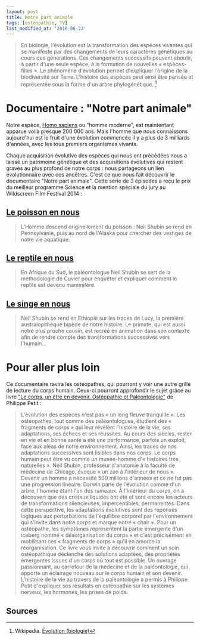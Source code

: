 ```yaml
---
layout: post
title: Notre part animale
tags: [ostéopathie, TV]
last_modified_at: '2016-06-23'
---
```


> En biologie, l'évolution est la transformation des espèces vivantes qui se manifeste par des changements de leurs caractères génétiques au cours des générations. Ces changements successifs peuvent aboutir, à partir d'une seule espèce, à la formation de nouvelles « espèces-filles ». Le phénomène d'évolution permet d'expliquer l'origine de la biodiversité sur Terre. L'histoire des espèces peut ainsi être pensée et représentée sous la forme d'un arbre phylogénétique. [^1]

# Documentaire : "Notre part animale"

Notre espèce, [Homo sapiens](https://fr.wikipedia.org/wiki/Homo_sapiens) ou "homme moderne", est maintentant apparue voilà presque 200 000 ans. Mais l'homme que nous connaissons aujourd'hui est le fruit d'une évolution commencée il y a plus de 3 milliards d'années, avec les tous premiers organismes vivants.

Chaque acquisition évolutive des espèces qui nous ont précédées nous a laissé un patrimoine génétique et des acquisitions évolutives qui restent gravés au plus profond de notre corps : nous partageons un lien évolutionnaire avec ces ancêtres. C'est ce que nous fait découvrir le documentaire "Notre part animale". Cette série de 3 épisodes a reçu le prix du meilleur programme Science et la mention spéciale du jury au Wildscreen Film Festival 2014 :

## [Le poisson en nous](http://www.vodeo.tv/documentaire/notre-part-animale-1-3)

> L'Homme descend originellement du poisson : Neil Shubin se rend en Pennsylvanie, puis au nord de l'Alaska pour chercher des vestiges de notre vie aquatique.

## [Le reptile en nous](http://www.vodeo.tv/documentaire/notre-part-animale-2-3)

> En Afrique du Sud, le paléontologue Neil Shubin se sert de la méthodologie de Cuvier pour enquêter et expliquer comment le reptile est devenu mammifère.

## [Le singe en nous](http://www.vodeo.tv/documentaire/notre-part-animale-3-3)

> Neil Shubin se rend en Ethiopie sur les traces de Lucy, la première australopithèque bipède de notre histoire. Le primate, qui est aussi notre plus proche cousin, est recréé en animation dans son contexte afin de rendre compte des transformations successives vers l'humain...

# Pour aller plus loin

Ce documentaire ravira les ostéopathes, qui pourront y voir une autre grille de lecture du corps humain. Ceux-ci pourront approfondir le sujet grâce au livre ["Le corps, un être en devenir. Ostéopathie et Paléontologie"](http://livre.fnac.com/a7772065/P-Petit-Le-corps-un-etre-en-devenir) de Philippe Petit :

> L'évolution des espèces n'est pas « un long fleuve tranquille ». Les ostéopathes, tout comme des paléontologues, étudient des « fragments de corps » qui leur révèlent l'histoire de la vie, ses adaptations, ses échecs et ses réussites. Au cours des siècles, rester en vie et en bonne santé a été une performance, parfois un exploit, face aux aléas de notre environnement. Ainsi, les traces de nos adaptations successives sont lisibles dans nos corps. Le corps humain peut être vu comme un musée-homme d'« histoires très naturelles ». Neil Shubin, professeur d'anatomie à la faculté de médecine de Chicago, évoque « un zoo à l'intérieur de nous ». Devenir un homme a nécessité 500 millions d'années et ce ne fut pas une progression linéaire. Darwin parle de l'évolution comme d'un arbre, l'homme étant l'un des rameaux. À l'intérieur du corps, on a découvert que des cristaux liquides ont été et sont encore les acteurs de transformations silencieuses, imperceptibles, permanentes. Dans cette perspective, les adaptations évolutives sont des réponses logiques aux perturbations de l'équilibre corporel par l'environnement qui s'invite dans notre corps et marque notre « chair ». Pour un ostéopathe, les symptômes représentent la partie émergente d'un iceberg nommé « désorganisation du corps » et c'est précisément en mobilisant ces « fragments de corps » qu'il en amorce la réorganisation. Ce livre vous invite à découvrir comment un soin ostéopathique déclenche des solutions adaptées, des propriétés émergentes issues d'un corps où tout est possible. Un ouvrage passionnant, au carrefour de la médecine et de la paléontologie, qui apporte un éclairage nouveau sur le corps humain et son devenir. L'histoire de la vie au travers de la paléontologie a permis à Philippe Petit d'expliquer ses résultats en ostéopathie sur les systèmes nerveux, les hormones, les prises de poids.

## Sources

[^1]: Wikipedia.
      [Évolution (biologie)](https://fr.wikipedia.org/wiki/%C3%89volution_(biologie))
